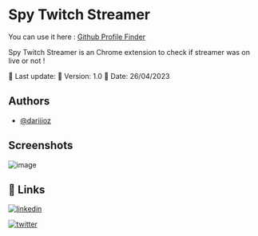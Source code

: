 # Spy Twitch Streamer

You can use it here : [Github Profile Finder](https://githubprofilefinder.cappelleaymeric.fr/)

Spy Twitch Streamer is an Chrome extension to check if streamer was on live or not ! 

📌 Last update: 
📌 Version: 1.0
📌 Date: 26/04/2023




## Authors

- [@dariiioz](https://www.github.com/dariiioz)


## Screenshots

![image](https://user-images.githubusercontent.com/26320684/234520715-1f28deba-911c-49aa-917e-cb91faadaf9e.png)


## 🔗 Links
[![linkedin](https://img.shields.io/badge/linkedin-0A66C2?style=for-the-badge&logo=linkedin&logoColor=white)](https://fr.linkedin.com/in/aymeric-cappelle-65a4a113a)

[![twitter](https://img.shields.io/badge/twitter-1DA1F2?style=for-the-badge&logo=twitter&logoColor=white)](https://twitter.com/capaym_dev)
